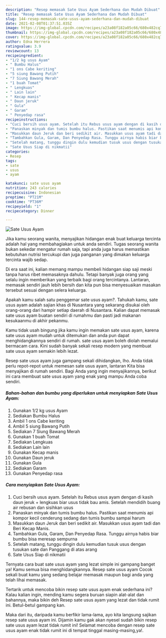 ```yaml
---
description: "Resep memasak Sate Usus Ayam Sederhana dan Mudah Dibuat"
title: "Resep memasak Sate Usus Ayam Sederhana dan Mudah Dibuat"
slug: 144-resep-memasak-sate-usus-ayam-sederhana-dan-mudah-dibuat
date: 2021-02-08T01:37:51.035Z
image: https://img-global.cpcdn.com/recipes/a23a08f182a05c66/680x482cq70/sate-usus-ayam-foto-resep-utama.jpg
thumbnail: https://img-global.cpcdn.com/recipes/a23a08f182a05c66/680x482cq70/sate-usus-ayam-foto-resep-utama.jpg
cover: https://img-global.cpcdn.com/recipes/a23a08f182a05c66/680x482cq70/sate-usus-ayam-foto-resep-utama.jpg
author: Edna Herrera
ratingvalue: 3.9
reviewcount: 13
recipeingredient:
- "1/2 kg usus Ayam"
- " Bumbu Halus"
- "1 ons Cabe keriting"
- "5 siung Bawang Putih"
- "7 Siung Bawang Merah"
- "1 buah Tomat"
- " Lengkuas"
- " Lain lain"
- " Kecap manis"
- " Daun jeruk"
- " Gula"
- " Garam"
- " Penyedap rasa"
recipeinstructions:
- "Cuci bersih usus ayam. Setelah itu Rebus usus ayam dengan di kasih daun jeruk + lengkuas biar usus tidak bau amis. Setelah mendidih buang air rebusan dan sisihkan usus"
- "Panaskan minyak dan tumis bumbu halus. Pastikan saat menumis api kompor kecil cenderung sedang dan tumis bumbu sampai harum"
- "Masukkan daun Jeruk dan beri sedikit air. Masukkan usus ayam tadi dan Beri Kecap Manis."
- "Tambahkan Gula, Garam, Dan Penyedap Rasa. Tunggu airnya habis biar bumbu bisa meresap sempurna"
- "Setelah matang, tunggu dingin dulu kemudian tusuk usus dengan tusukan sate dan Panggang di atas arang"
- "Sate Usus Siap di nikmatii"
categories:
- Resep
tags:
- sate
- usus
- ayam

katakunci: sate usus ayam 
nutrition: 243 calories
recipecuisine: Indonesian
preptime: "PT21M"
cooktime: "PT36M"
recipeyield: "1"
recipecategory: Dinner

---
```



![Sate Usus Ayam](https://img-global.cpcdn.com/recipes/a23a08f182a05c66/680x482cq70/sate-usus-ayam-foto-resep-utama.jpg)

Jika kamu seorang wanita, menyajikan hidangan enak buat keluarga tercinta adalah hal yang membahagiakan untuk anda sendiri. Tugas seorang  wanita bukan sekedar mengatur rumah saja, tapi anda juga harus memastikan kebutuhan nutrisi tercukupi dan juga panganan yang dimakan keluarga tercinta wajib sedap.

Di era  saat ini, kalian memang mampu membeli hidangan siap saji meski tanpa harus ribet memasaknya dahulu. Tetapi banyak juga orang yang selalu ingin memberikan yang terbaik bagi orang tercintanya. Lantaran, memasak sendiri jauh lebih bersih dan kita pun bisa menyesuaikan masakan tersebut sesuai dengan selera keluarga. 



Apakah kamu salah satu penggemar sate usus ayam?. Tahukah kamu, sate usus ayam adalah sajian khas di Nusantara yang sekarang disukai oleh orang-orang dari hampir setiap daerah di Nusantara. Kalian dapat memasak sate usus ayam buatan sendiri di rumahmu dan pasti jadi makanan kesukaanmu di akhir pekanmu.

Kamu tidak usah bingung jika kamu ingin memakan sate usus ayam, karena sate usus ayam mudah untuk ditemukan dan anda pun dapat menghidangkannya sendiri di rumah. sate usus ayam boleh diolah memalui bermacam cara. Kini sudah banyak sekali resep modern yang membuat sate usus ayam semakin lebih lezat.

Resep sate usus ayam juga gampang sekali dihidangkan, lho. Anda tidak perlu repot-repot untuk memesan sate usus ayam, lantaran Kita bisa menyajikan di rumah sendiri. Bagi Anda yang ingin menyajikannya, berikut ini cara membuat sate usus ayam yang enak yang mampu Anda coba sendiri.

<!--inarticleads1-->

##### Bahan-bahan dan bumbu yang diperlukan untuk menyiapkan Sate Usus Ayam:

1. Gunakan 1/2 kg usus Ayam
1. Sediakan  Bumbu Halus
1. Ambil 1 ons Cabe keriting
1. Ambil 5 siung Bawang Putih
1. Sediakan 7 Siung Bawang Merah
1. Gunakan 1 buah Tomat
1. Sediakan  Lengkuas
1. Sediakan  Lain lain
1. Gunakan  Kecap manis
1. Gunakan  Daun jeruk
1. Gunakan  Gula
1. Sediakan  Garam
1. Gunakan  Penyedap rasa




<!--inarticleads2-->

##### Cara menyiapkan Sate Usus Ayam:

1. Cuci bersih usus ayam. Setelah itu Rebus usus ayam dengan di kasih daun jeruk + lengkuas biar usus tidak bau amis. Setelah mendidih buang air rebusan dan sisihkan usus
1. Panaskan minyak dan tumis bumbu halus. Pastikan saat menumis api kompor kecil cenderung sedang dan tumis bumbu sampai harum
1. Masukkan daun Jeruk dan beri sedikit air. Masukkan usus ayam tadi dan Beri Kecap Manis.
1. Tambahkan Gula, Garam, Dan Penyedap Rasa. Tunggu airnya habis biar bumbu bisa meresap sempurna
1. Setelah matang, tunggu dingin dulu kemudian tusuk usus dengan tusukan sate dan Panggang di atas arang
1. Sate Usus Siap di nikmatii




Ternyata cara buat sate usus ayam yang lezat simple ini gampang banget ya! Kamu semua bisa menghidangkannya. Resep sate usus ayam Cocok sekali buat kamu yang sedang belajar memasak maupun bagi anda yang telah lihai memasak.

Tertarik untuk mencoba bikin resep sate usus ayam enak sederhana ini? Kalau kalian ingin, mending kamu segera buruan siapin alat-alat dan bahannya, maka bikin deh Resep sate usus ayam yang lezat dan tidak rumit ini. Betul-betul gampang kan. 

Maka dari itu, daripada kamu berfikir lama-lama, ayo kita langsung sajikan resep sate usus ayam ini. Dijamin kamu gak akan nyesel sudah bikin resep sate usus ayam lezat tidak rumit ini! Selamat mencoba dengan resep sate usus ayam enak tidak rumit ini di tempat tinggal masing-masing,ya!.

